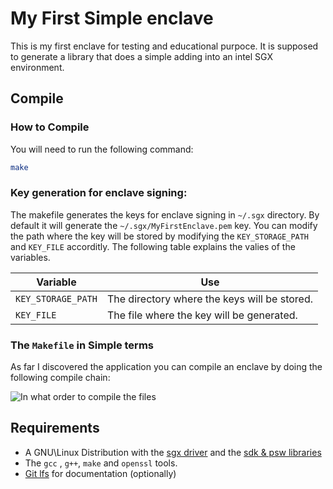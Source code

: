 # My First Simple enclave

This is my first enclave for testing and educational purpoce.
It is supposed to generate a library that does a simple adding into an intel SGX environment.

## Compile

### How to Compile

You will need to run the following command:

```bash
make
```

### Key generation for enclave signing:

The makefile generates the keys for enclave signing in `~/.sgx` directory. By default it will generate the `~/.sgx/MyFirstEnclave.pem` key. You can modify the path where the key will be stored by modifying the `KEY_STORAGE_PATH` and `KEY_FILE` accorditly. The following table explains the valies of the variables.

Variable | Use
--- | ---
`KEY_STORAGE_PATH` | The directory where the keys will be stored.
`KEY_FILE` | The file where the key will be generated.

### The `Makefile` in Simple terms

As far I discovered the application you can compile an enclave by doing the following compile chain:

![In what order to compile the files](https://media.githubusercontent.com/media/pc-magas/myFirstEnclave/master/doc/SGX%20Compile%20workflow.png)


## Requirements

* A GNU\Linux Distribution with the [sgx driver](https://github.com/01org/linux-sgx-driver) and the [sdk & psw libraries](https://github.com/01org/linux-sgx)
* The `gcc` , `g++`, `make` and `openssl` tools.
* [Git lfs](https://git-lfs.github.com/) for documentation (optionally)
